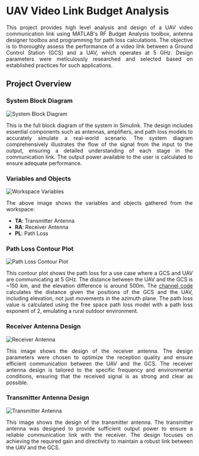 # UAV Video Link Budget Analysis

<p align="justify">
This project provides high level analysis and design of a UAV video communication link using MATLAB's RF Budget Analysis toolbox, antenna designer toolbox and programming for path loss calculations. The objective is to thoroughly assess the performance of a video link between a Ground Control Station (GCS) and a UAV, which operates at 5 GHz. Design parameters were meticulously researched and selected based on established practices for such applications.
</p>

## Project Overview

### System Block Diagram
![System Block Diagram](./Block%20Diagram.png)
<p align="justify">
This is the full block diagram of the system in Simulink. The design includes essential components such as antennas, amplifiers, and path loss models to accurately simulate a real-world scenario. The system diagram comprehensively illustrates the flow of the signal from the input to the output, ensuring a detailed understanding of each stage in the communication link. The output power available to the user is calculated to ensure adequate performance.
</p>

### Variables and Objects
![Workspace Variables](./Workspace.png)
<p align="justify">
The above image shows the variables and objects gathered from the workspace:
<ul>
    <li><strong>TA</strong>: Transmitter Antenna</li>
    <li><strong>RA</strong>: Receiver Antenna</li>
    <li><strong>PL</strong>: Path Loss</li>
</ul>
</p>

### Path Loss Contour Plot
![Path Loss Contour Plot](./PL.png)
<p align="justify">
This contour plot shows the path loss for a use case where a GCS and UAV are communicating at 5 GHz. The distance between the UAV and the GCS is ~150 km, and the elevation difference is around 500m. The <a href="https://github.com/HashemRawashdeh/UAV-Video-Link-Budget-Analysis/blob/main/Channel.mlx">channel code</a> calculates the distance given the positions of the GCS and the UAV, including elevation, not just movements in the azimuth plane. The path loss value is calculated using the free space path loss model with a path loss exponent of 2, emulating a rural outdoor environment. 
</p>

### Receiver Antenna Design
![Receiver Antenna](./RA.png)
<p align="justify">
This image shows the design of the receiver antenna. The design parameters were chosen to optimize the reception quality and ensure efficient communication between the UAV and the GCS. The receiver antenna design is tailored to the specific frequency and environmental conditions, ensuring that the received signal is as strong and clear as possible.
</p>

### Transmitter Antenna Design
![Transmitter Antenna](./TA.png)
<p align="justify">
This image shows the design of the transmitter antenna. The transmitter antenna was designed to provide sufficient output power to ensure a reliable communication link with the receiver. The design focuses on achieving the required gain and directivity to maintain a robust link between the UAV and the GCS.
</p>
